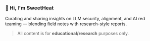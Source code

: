 ### 👋 Hi, I'm SweetHeat

Curating and sharing insights on LLM security, alignment, and AI red teaming — blending field notes with research-style reports. 

> All content is for **educational/research** purposes only.


